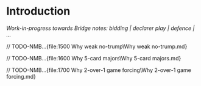 # <a name="Introduction"> Introduction

_Work-in-progress towards Bridge notes: bidding | declarer play | defence | ..._



// TODO-NMB...{file:1500 Why weak no-trump\Why weak no-trump.md}

// TODO-NMB...{file:1600 Why 5-card majors\Why 5-card majors.md}

// TODO-NMB...{file:1700 Why 2-over-1 game forcing\Why 2-over-1 game forcing.md}
